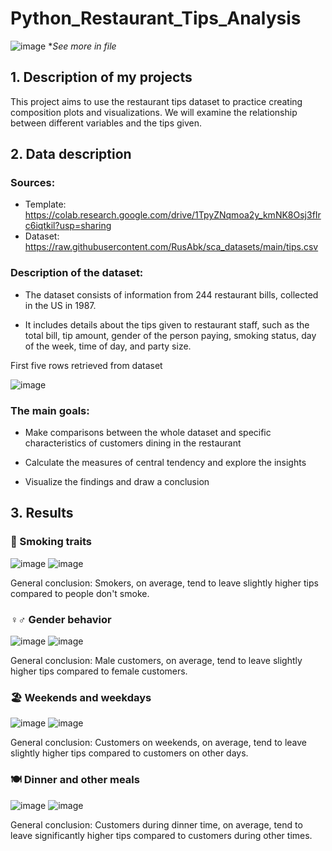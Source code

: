 # Python_Restaurant_Tips_Analysis
![image](https://github.com/user-attachments/assets/49c22b81-b417-404f-9683-ec368b439885)
**See more in file*

## 1. Description of my projects
This project aims to use the restaurant tips dataset to practice creating composition plots and visualizations. We will examine the relationship between different variables and the tips given.

## 2. Data description

### Sources:
- Template: https://colab.research.google.com/drive/1TpyZNqmoa2y_kmNK8Osj3fIrc6iqtkil?usp=sharing
- Dataset: https://raw.githubusercontent.com/RusAbk/sca_datasets/main/tips.csv

### Description of the dataset:
- The dataset consists of information from 244 restaurant bills, collected in the US in 1987.

- It includes details about the tips given to restaurant staff, such as the total bill, tip amount, gender of the person paying, smoking status, day of the week, time of day, and party size.

First five rows retrieved from dataset

![image](https://github.com/user-attachments/assets/875ce694-7bd6-486b-a68d-8e200f3e6326)

### The main goals:
- Make comparisons between the whole dataset and specific characteristics of customers dining in the restaurant

- Calculate the measures of central tendency and explore the insights

- Visualize the findings and draw a conclusion

## 3. Results
### 🚬 Smoking traits
![image](https://github.com/user-attachments/assets/b4bcd77c-2978-484e-8df3-9683d3cef594)
![image](https://github.com/user-attachments/assets/3bd78b7a-52b0-43c2-885c-f3ef4fcc4919)

General conclusion: Smokers, on average, tend to leave slightly higher tips compared to people don't smoke.

### ♀️♂️ Gender behavior
![image](https://github.com/user-attachments/assets/1cdccf42-8794-4aac-b577-d54e34d396a4)
![image](https://github.com/user-attachments/assets/65fa266f-d76b-4192-b954-d815ffa0c4c7)

General conclusion: Male customers, on average, tend to leave slightly higher tips compared to female customers.

### 🏖️ Weekends and weekdays
![image](https://github.com/user-attachments/assets/0c7f704c-80b7-4238-be7d-2607bea9fc60)
![image](https://github.com/user-attachments/assets/add9b4de-502e-4bf7-905c-78df68b37097)

General conclusion: Customers on weekends, on average, tend to leave slightly higher tips compared to customers on other days.

### 🍽️ Dinner and other meals
![image](https://github.com/user-attachments/assets/f036e390-42ae-4072-ae35-a58d6082db4f)
![image](https://github.com/user-attachments/assets/22a77aaa-7838-4315-ab5a-6a15218f7df4)

General conclusion: Customers during dinner time, on average, tend to leave significantly higher tips compared to customers during other times.
